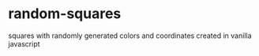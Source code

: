 # random-squares
squares with randomly generated colors and coordinates created in vanilla javascript

